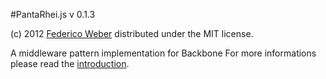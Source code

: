 #PantaRhei.js v 0.1.3

(c) 2012 [Federico Weber](http://federicoweber.com)
distributed under the MIT license.

A middleware pattern implementation for Backbone
For more informations please read the [introduction](http://federicoweber.com/weblog/20120925-220052-pj-3-tutorial_backbone_pantarhei_javascript).